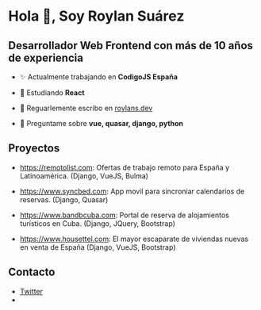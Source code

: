 <h1>Hola 👋, Soy Roylan Suárez</h1>
<h2>Desarrollador Web Frontend con más de 10 años de experiencia</h2>

- ✨ Actualmente trabajando en **CodigoJS España**

- 🌱 Estudiando **React**
- 📝 Reguarlemente escribo en [roylans.dev](https://roylans.dev)
- 💬 Preguntame sobre **vue, quasar, django, python**

<h2>Proyectos</h2>

- https://remotolist.com: Ofertas de trabajo remoto para España y Latinoamérica. (Django, VueJS, Bulma)

- https://www.syncbed.com: App movil para sincroniar calendarios de reservas. (Django, Quasar)

- https://www.bandbcuba.com: Portal de reserva de alojamientos turísticos en Cuba. (Django, JQuery, Bootstrap)

- https://www.housettel.com: El mayor escaparate de viviendas nuevas en venta de España (Django, VueJS, Bootstrap)

<h2>Contacto</h2>

- [Twitter](https://twitter.com/roylans79)
- 
